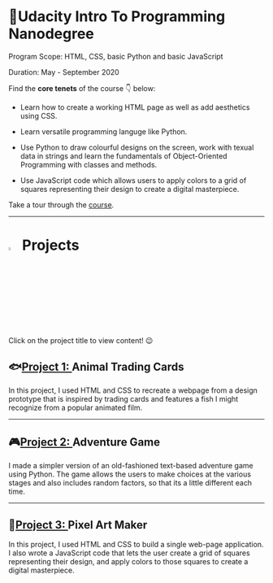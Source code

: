 # 🌠Udacity Intro To Programming Nanodegree

Program Scope: HTML, CSS, basic Python and basic JavaScript

Duration: May - September 2020

Find the **core tenets** of the course 👇 below:

* Learn how to create a working HTML page as well as add aesthetics using CSS.

* Learn versatile programming languge like Python.

* Use Python to draw colourful designs on the screen, work with texual data in strings and learn the fundamentals of Object-Oriented Programming with classes and methods.

* Use JavaScript code which allows users to apply colors to a grid of squares representing their design to create a digital masterpiece. 

Take a tour through the [course](https://www.udacity.com/course/intro-to-programming-nanodegree--nd000).

__________________________________________________________________________________________________________________

<div> <h1><img src="https://github.com/user-attachments/assets/37d29266-558b-48d6-8591-5012621cfd67" width="4%", height="4%"> Projects</h1></div> 

Click on the project title to view content! 😉

## 🐟[Project 1: ](https://github.com/tiwaa/Udacity-Intro-To-Programming-Nanodegree/tree/master/Animal%20Trading%20Card) Animal Trading Cards

In this project, I used HTML and CSS to recreate a webpage from a design prototype that is inspired by trading cards and features a fish I might recognize from a popular animated film.

___________________________________________________________________________________________________________________

## 🎮[Project 2: ](https://github.com/tiwaa/Udacity-Intro-To-Programming-Nanodegree/blob/master/Adventure%20Game.py) Adventure Game

I made a simpler version of an old-fashioned text-based adventure game using Python. The game allows the users to make choices at the various stages and also includes random factors, so that its a little different each time.

____________________________________________________________________________________________________________________

## 🎨[Project 3: ](https://github.com/tiwaa/Udacity-Intro-To-Programming-Nanodegree/tree/master/Pixel%20Art%20Maker) Pixel Art Maker

In this project, I used HTML and CSS to build a single web-page application. I also wrote a JavaScript code that lets the user create a grid of squares representing their design, and apply colors to those squares to create a digital masterpiece. 
